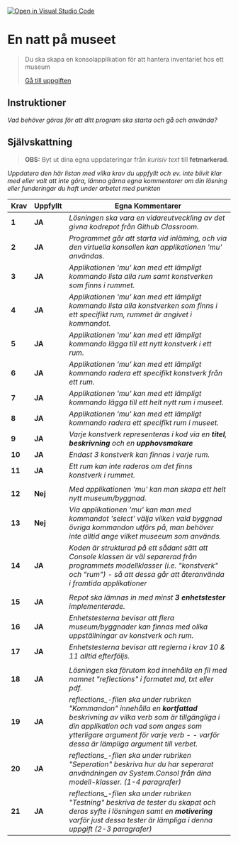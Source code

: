 [![Open in Visual Studio Code](https://classroom.github.com/assets/open-in-vscode-f059dc9a6f8d3a56e377f745f24479a46679e63a5d9fe6f495e02850cd0d8118.svg)](https://classroom.github.com/online_ide?assignment_repo_id=6530908&assignment_repo_type=AssignmentRepo)
# En natt på museet

>Du ska skapa en konsolapplikation för att hantera inventariet hos ett museum
>
>[Gå till uppgiften](https://ju.instructure.com/courses/5951/assignments/22263)

## Instruktioner

*Vad behöver göras för att ditt program ska starta och gå och använda?*

## Självskattning
>**OBS:** Byt ut dina egna uppdateringar från *kurisiv text* till **fetmarkerad**.

*Uppdatera den här listan med vilka krav du uppfyllt och ev. inte blivit klar med eller valt att inte göra, lämna gärna egna kommentarer om din lösning eller funderingar du haft under arbetet med punkten*


|Krav|Uppfyllt|Egna Kommentarer|
|---|---|---|
|**1** | **JA** | *Lösningen ska vara en vidareutveckling av det givna kodrepot från Github Classroom.*|
|**2** | **JA** | *Programmet går att starta vid inläming, och via den virtuella konsollen kan applikationen 'mu' användas.*|
|**3** | **JA** | *Applikationen 'mu' kan med ett lämpligt kommando lista alla rum samt konstverken som finns i rummet.*|
|**4** | **JA** | *Applikationen 'mu' kan med ett lämpligt kommando lista alla konstverken som finns i ett specifikt rum, rummet är angivet i kommandot.*|
|**5** | **JA** | *Applikationen 'mu' kan med ett lämpligt kommando lägga till ett nytt konstverk i ett rum.*|
|**6** | **JA** | *Applikationen 'mu' kan med ett lämpligt kommando radera ett specifikt konstverk från ett rum.*|
|**7** | **JA** | *Applikationen 'mu' kan med ett lämpligt kommando lägga till ett helt nytt rum i museet.*|
|**8** | **JA** | *Applikationen 'mu' kan med ett lämpligt kommando radera ett specifikt rum i museet.*|
|**9** | **JA** | *Varje konstverk representeras i kod via en **titel**, **beskrivning** och en **upphovsmakare***|
|**10** | **JA** | *Endast 3 konstverk kan finnas i varje rum.*|
|**11** | **JA** | *Ett rum kan inte raderas om det finns konstverk i rummet.*|
||||
|**12** | **Nej** | *Med applikationen 'mu' kan man skapa ett helt nytt museum/byggnad.*|
|**13** | **Nej** | *Via applikationen 'mu' kan man med kommandot 'select' välja vilken vald byggnad övriga kommandon utförs på, man behöver inte alltid ange vilket museeum som används.*|
|**14** | **JA**| *Koden är strukturad på ett sådant sätt att Console klassen är väl separerad från programmets modellklasser (i.e. "konstverk" och "rum") - så att dessa går att återanvända i framtida applikationer*|
||||
|**15** | **JA** | *Repot ska lämnas in med minst **3 enhetstester** implementerade.*|
|**16** | **JA** | *Enhetstesterna bevisar att flera museum/byggnader kan finnas med olika uppställningar av konstverk och rum.*|
|**17** | **JA** | *Enhetstesterna bevisar att reglerna i krav _10_ & _11_ alltid efterföljs.*|
||||
|**18** | **JA** | *Lösningen ska förutom kod innehålla en fil med namnet "reflections" i formatet _md_, _txt_ eller _pdf_.*|
|**19** | **JA** | *reflections_-filen ska under rubriken "Kommandon" innehålla en **kortfattad** beskrivning av vilka _verb_ som är tillgängliga i din applikation och vad som anges som ytterligare argument för varje verb - - varför dessa är lämpliga argument till verbet.*|
|**20** | **JA** | *reflections_-filen ska under rubriken "Seperation" beskriva hur du har seperarat användningen av _System.Consol_ från dina modell-klasser. (1-4 paragrafer)*|
|**21** | **JA** | *reflections_-filen ska under rubriken "Testning" beskriva de tester du skapat och deras syfte i lösningen samt en **motivering** varför just dessa tester är lämpliga i denna uppgift (2-3 paragrafer)*|
